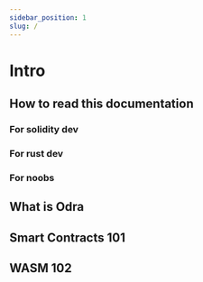 ```yaml
---
sidebar_position: 1
slug: /
---
```


# Intro

## How to read this documentation

### For solidity dev
### For rust dev
### For noobs

## What is Odra
## Smart Contracts 101
## WASM 102